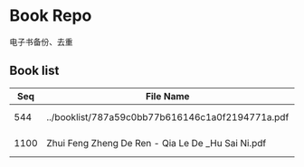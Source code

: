 Book Repo
=========

电子书备份、去重

Book list
---------

| Seq | File Name | Size | MD5 |
| --- | --------- | ---- | --- |
| 544 | ../booklist/787a59c0bb77b616146c1a0f2194771a.pdf | 1.4 MB | 787a59c0bb77b616146c1a0f2194771a | 
| 1100 | Zhui Feng Zheng De Ren - Qia Le De _Hu Sai Ni.pdf | 1.4 MB | 787a59c0bb77b616146c1a0f2194771a | 

